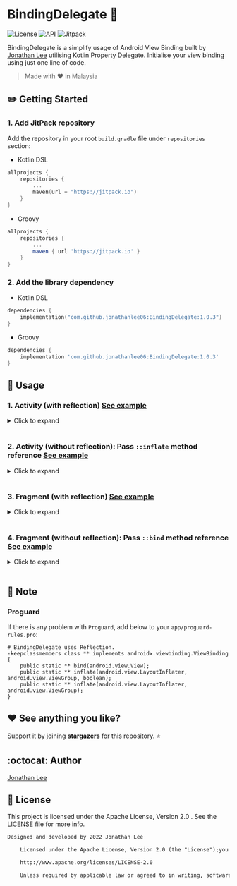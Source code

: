 # BindingDelegate :pushpin:

<p>
  <a href="https://opensource.org/licenses/Apache-2.0"><img alt="License" src="https://img.shields.io/badge/License-Apache%202.0-blue.svg"/></a>
  <a href="https://android-arsenal.com/api?level=21"><img alt="API" src="https://img.shields.io/badge/API-21%2B-brightgreen.svg?style=flat"/></a>
  <a href="https://jitpack.io/#jonathanlee06/BindingDelegate"><img alt="Jitpack" src="https://jitpack.io/v/jonathanlee06/BindingDelegate.svg"/></a>
</p>

BindingDelegate is a simplify usage of Android View Binding built
by [Jonathan Lee](https://github.com/jonathanlee06)
utilising Kotlin Property Delegate. Initialise your view binding using just one line of code.

> Made with :heart: in Malaysia

## :pencil2: Getting Started

### 1. Add JitPack repository

Add the repository in your root `build.gradle` file under `repositories` section:

- Kotlin DSL

```kotlin
allprojects {
    repositories {
        ...
        maven(url = "https://jitpack.io")
    }
}
```

- Groovy

```gradle
allprojects {
    repositories {
        ...
        maven { url 'https://jitpack.io' }
    }
}
```

### 2. Add the library dependency

- Kotlin DSL

```kotlin
dependencies {
    implementation("com.github.jonathanlee06:BindingDelegate:1.0.3")
}
```

- Groovy

```gradle
dependencies {
    implementation 'com.github.jonathanlee06:BindingDelegate:1.0.3'
}
```

## :mag_right: Usage

### 1. Activity (with reflection) [See example](https://github.com/jonathanlee06/BindingDelegate/blob/master/app/src/main/java/com/jonathanlee/bindingdelegate/demo/MainActivity.kt)

<details>
    <summary>Click to expand</summary>

```kotlin
class MainActivity : AppCompatActivity() {
    private val binding: ActivityMainBinding by viewBinding()

    override fun onCreate(savedInstanceState: Bundle?) {
        super.onCreate(savedInstanceState)
        binding.button.setOnClickListener {
            val intent = Intent(this, FragmentActivity::class.java).also {
                it.addFlags(Intent.FLAG_ACTIVITY_CLEAR_TOP)
            }
            startActivity(intent)
        }
    }
}
```

</details>
<br>

### 2. Activity (without reflection): Pass `::inflate` method reference [See example](https://github.com/jonathanlee06/BindingDelegate/blob/master/app/src/main/java/com/jonathanlee/bindingdelegate/demo/second/FragmentActivity.kt)

<details>
    <summary>Click to expand</summary>

```kotlin
class FragmentActivity : AppCompatActivity() {
    private val binding by viewBinding(ActivityFragmentBinding::inflate)

    override fun onCreate(savedInstanceState: Bundle?) {
        super.onCreate(savedInstanceState)
        setSupportActionBar(binding.toolbar)
    }
}
```

</details>
<br>

### 3. Fragment (with reflection) [See example](https://github.com/jonathanlee06/BindingDelegate/blob/master/app/src/main/java/com/jonathanlee/bindingdelegate/demo/second/FirstFragment.kt)

<details>
    <summary>Click to expand</summary>

```kotlin
class FirstFragment : Fragment() {

    private val binding: FragmentFirstBinding by viewBinding()

    override fun onCreateView(
        inflater: LayoutInflater,
        container: ViewGroup?,
        savedInstanceState: Bundle?
    ): View = inflater.inflate(R.layout.fragment_first, container, false)

    override fun onViewCreated(view: View, savedInstanceState: Bundle?) {
        super.onViewCreated(view, savedInstanceState)

        binding.buttonFirst.setOnClickListener {
            findNavController().navigate(R.id.action_FirstFragment_to_SecondFragment)
        }
    }
}
```

</details>

<br>

### 4. Fragment (without reflection): Pass `::bind` method reference [See example](https://github.com/jonathanlee06/BindingDelegate/blob/master/app/src/main/java/com/jonathanlee/bindingdelegate/demo/second/SecondFragment.kt)

<details>
    <summary>Click to expand</summary>

```kotlin
class SecondFragment : Fragment(R.layout.fragment_second) {

    private val binding by viewBinding(FragmentSecondBinding::bind)

    override fun onViewCreated(view: View, savedInstanceState: Bundle?) {
        super.onViewCreated(view, savedInstanceState)

        binding.buttonSecond.setOnClickListener {
            findNavController().navigate(R.id.action_SecondFragment_to_FirstFragment)
        }
    }
}
```

</details>
<br>

## :notebook: Note

### Proguard

If there is any problem with `Proguard`, add below to your `app/proguard-rules.pro`:

```
# BindingDelegate uses Reflection.
-keepclassmembers class ** implements androidx.viewbinding.ViewBinding {
    public static ** bind(android.view.View);
    public static ** inflate(android.view.LayoutInflater, android.view.ViewGroup, boolean);
    public static ** inflate(android.view.LayoutInflater, android.view.ViewGroup);
}
```

## :heart: See anything you like?

Support it by joining __[stargazers](https://github.com/jonathanlee06/BindingDelegate/stargazers)__
for this repository. :star:

## :octocat: Author

[Jonathan Lee](https://github.com/jonathanlee06)

## :bookmark_tabs: License

This project is licensed under the Apache License, Version 2.0 . See
the [LICENSE](https://github.com/jonathanlee06/BindingDelegate/blob/master/LICENSE) file for more
info.

```xml
Designed and developed by 2022 Jonathan Lee

    Licensed under the Apache License, Version 2.0 (the "License");you may not use this file except in compliance with the License.You may obtain a copy of the License at

    http://www.apache.org/licenses/LICENSE-2.0

    Unless required by applicable law or agreed to in writing, softwaredistributed under the License is distributed on an "AS IS" BASIS,WITHOUT WARRANTIES OR CONDITIONS OF ANY KIND, either express or implied.See the License for the specific language governing permissions andlimitations under the License.
```

